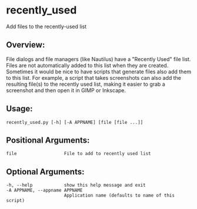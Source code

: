 # recently_used

Add files to the recently-used list


## Overview:

File dialogs and file managers (like Nautilus) have a "Recently Used" file
list. Files are not automatically added to this list when they are created.
Sometimes it would be nice to have scripts that generate files also add
them to this list. For example, a script that takes screenshots can also
add the resulting file(s) to the recently used list, making it easier to
grab a screenshot and then open it in GIMP or Inkscape.

## Usage:

    recently_used.py [-h] [-A APPNAME] [file [file ...]]


## Positional Arguments:

    file                  File to add to recently used list

## Optional Arguments:

    -h, --help            show this help message and exit
    -A APPNAME, --appname APPNAME
                          Application name (defaults to name of this script)


